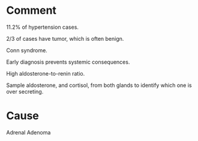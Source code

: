 # Comment

11.2% of hypertension cases.

2/3 of cases have tumor, which is often benign.

Conn syndrome.

Early diagnosis prevents systemic consequences.

High aldosterone-to-renin ratio.

Sample aldosterone, and cortisol, from both glands to identify which one is over secreting.

# Cause

Adrenal Adenoma
